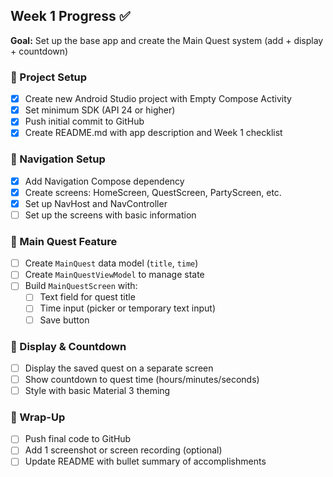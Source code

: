 ## Week 1 Progress ✅

**Goal:** Set up the base app and create the Main Quest system (add + display + countdown)

### 📁 Project Setup
- [x] Create new Android Studio project with Empty Compose Activity
- [x] Set minimum SDK (API 24 or higher)
- [x] Push initial commit to GitHub
- [x] Create README.md with app description and Week 1 checklist

### 🧭 Navigation Setup
- [x] Add Navigation Compose dependency
- [x] Create screens: HomeScreen, QuestScreen, PartyScreen, etc.
- [x] Set up NavHost and NavController
- [ ] Set up the screens with basic information

### 🧙 Main Quest Feature
- [ ] Create `MainQuest` data model (`title`, `time`)
- [ ] Create `MainQuestViewModel` to manage state
- [ ] Build `MainQuestScreen` with:
    - [ ] Text field for quest title
    - [ ] Time input (picker or temporary text input)
    - [ ] Save button

### 📆 Display & Countdown
- [ ] Display the saved quest on a separate screen
- [ ] Show countdown to quest time (hours/minutes/seconds)
- [ ] Style with basic Material 3 theming

### 🚀 Wrap-Up
- [ ] Push final code to GitHub
- [ ] Add 1 screenshot or screen recording (optional)
- [ ] Update README with bullet summary of accomplishments
